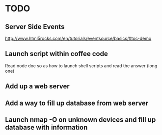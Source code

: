 # TODO

## Server Side Events
http://www.html5rocks.com/en/tutorials/eventsource/basics/#toc-demo

## Launch script within coffee code
Read node doc so as how to launch shell scripts and read the answer (long one)

## Add up a web server 

## Add a way to fill up database from web server

## Launch nmap -O on unknown devices and fill up database with information